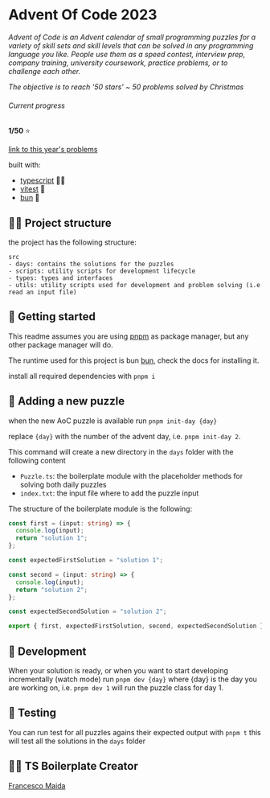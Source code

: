 # Advent Of Code 2023

_Advent of Code is an Advent calendar of small programming puzzles for a variety of skill sets and skill levels that can be solved in any programming language you like. People use them as a speed contest, interview prep, company training, university coursework, practice problems, or to challenge each other._

_The objective is to reach '50 stars' ~ 50 problems solved by Christmas_

###### Current progress

**1/50** :star:

[link to this year's problems](https://adventofcode.com)

built with:

- [typescript](https://www.typescriptlang.org/) 👨‍💻
- [vitest](https://vitest.dev/) 🧪
- [bun](https://bun.sh/) 🧅

## 👷‍♂️ Project structure

the project has the following structure:

```
src
- days: contains the solutions for the puzzles
- scripts: utility scripts for development lifecycle
- types: types and interfaces
- utils: utility scripts used for development and problem solving (i.e read an input file)
```

## 🚀 Getting started

This readme assumes you are using [pnpm](https://pnpm.io/) as package manager, but any other package manager will do.

The runtime used for this project is bun [bun](https://bun.sh/), check the docs for installing it.

install all required dependencies with `pnpm i`

## 🎄 Adding a new puzzle

when the new AoC puzzle is available run `pnpm init-day {day}`

replace `{day}` with the number of the advent day, i.e. `pnpm init-day 2`.

This command will create a new directory in the `days` folder with the following content

- `Puzzle.ts`: the boilerplate module with the placeholder methods for solving both daily puzzles
- `index.txt`: the input file where to add the puzzle input

The structure of the boilerplate module is the following:

```typescript
const first = (input: string) => {
  console.log(input);
  return "solution 1";
};

const expectedFirstSolution = "solution 1";

const second = (input: string) => {
  console.log(input);
  return "solution 2";
};

const expectedSecondSolution = "solution 2";

export { first, expectedFirstSolution, second, expectedSecondSolution };
```

## 🔧 Development

When your solution is ready, or when you want to start developing incrementally (watch mode) run `pnpm dev {day}` where {day} is the day you are working on, i.e. `pnpm dev 1` will run the puzzle class for day 1.

## 🧪 Testing

You can run test for all puzzles agains their expected output with `pnpm t` this will test all the solutions in the `days` folder

## 👨👩 TS Boilerplate Creator

[Francesco Maida](https://edge33.github.io)
